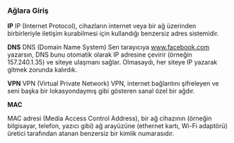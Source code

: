 ### Ağlara Giriş

**IP**
IP (Internet Protocol), cihazların internet veya bir ağ üzerinden birbirleriyle iletişim kurabilmesi için kullandığı benzersiz adres sistemidir.

**DNS**
DNS (Domain Name System)
Sen tarayıcıya www.facebook.com yazarsın, DNS bunu otomatik olarak IP adresine çevirir (örneğin 157.240.1.35) ve siteye ulaşmanı sağlar.
Olmasaydı, her siteye IP yazarak gitmek zorunda kalırdık.

**VPN**
VPN (Virtual Private Network)
VPN, internet bağlantını şifreleyen ve seni başka bir lokasyondaymış gibi gösteren sanal özel bir ağdır.

**MAC**

MAC adresi (Media Access Control Address), bir ağ cihazının (örneğin bilgisayar, telefon, yazıcı gibi) ağ arayüzüne (ethernet kartı, Wi-Fi adaptörü) üretici tarafından atanan benzersiz bir kimlik numarasıdır.

